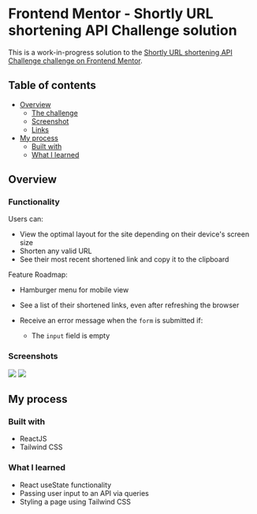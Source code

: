 # Frontend Mentor - Shortly URL shortening API Challenge solution

This is a work-in-progress solution to the [Shortly URL shortening API Challenge challenge on Frontend Mentor](https://www.frontendmentor.io/challenges/url-shortening-api-landing-page-2ce3ob-G).

## Table of contents

- [Overview](#overview)
  - [The challenge](#the-challenge)
  - [Screenshot](#screenshot)
  - [Links](#links)
- [My process](#my-process)
  - [Built with](#built-with)
  - [What I learned](#what-i-learned)

## Overview

### Functionality

Users can:

- View the optimal layout for the site depending on their device's screen size
- Shorten any valid URL
- See their most recent shortened link and copy it to the clipboard

Feature Roadmap:

- Hamburger menu for mobile view

- See a list of their shortened links, even after refreshing the browser

- Receive an error message when the `form` is submitted if:
  - The `input` field is empty

### Screenshots

![](url-shortener/src/images/screenshot-desktop.png)
![](url-shortener/src/images/screenshot-mobile.png)

## My process

### Built with

- ReactJS
- Tailwind CSS

### What I learned

- React useState functionality
- Passing user input to an API via queries
- Styling a page using Tailwind CSS
